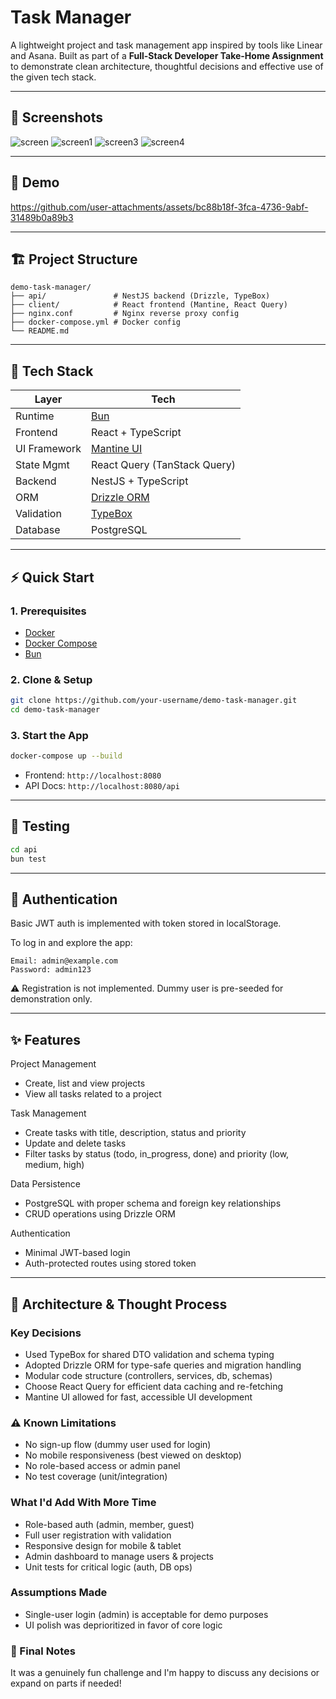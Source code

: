 #  Task Manager

A lightweight project and task management app inspired by tools like Linear and Asana.
Built as part of a **Full-Stack Developer Take-Home Assignment** to demonstrate clean architecture, thoughtful decisions and effective use of the given tech stack.

---

## 📸 Screenshots

![screen](https://github.com/user-attachments/assets/0a07ea1b-d5cf-4a64-ad3c-7b75f4c4353a)
![screen1](https://github.com/user-attachments/assets/2e9d99fd-6f7c-4395-843e-b5bd78a0a343)
![screen3](https://github.com/user-attachments/assets/593e98d7-d041-4d0b-b68d-92a3a92dc684)
![screen4](https://github.com/user-attachments/assets/91fc732f-e93a-4c0a-9b42-89086ac9e41a)

---

## 🎥 Demo

https://github.com/user-attachments/assets/bc88b18f-3fca-4736-9abf-31489b0a89b3

---

## 🏗️ Project Structure

```
demo-task-manager/
├── api/               # NestJS backend (Drizzle, TypeBox)
├── client/            # React frontend (Mantine, React Query)
├── nginx.conf         # Nginx reverse proxy config
├── docker-compose.yml # Docker config
└── README.md
```

---

## 🚀 Tech Stack

| Layer        | Tech                                               |
| ------------ | -------------------------------------------------- |
| Runtime      | [Bun](https://bun.sh)                              |
| Frontend     | React + TypeScript                                 |
| UI Framework | [Mantine UI](https://mantine.dev)                  |
| State Mgmt   | React Query (TanStack Query)                       |
| Backend      | NestJS + TypeScript                                |
| ORM          | [Drizzle ORM](https://orm.drizzle.team)            |
| Validation   | [TypeBox](https://github.com/sinclairzx81/typebox) |
| Database     | PostgreSQL                                         |

---

## ⚡️ Quick Start

### 1. Prerequisites

- [Docker](https://docs.docker.com/get-docker/)
- [Docker Compose](https://docs.docker.com/compose/)
- [Bun](https://bun.sh/)

### 2. Clone & Setup

```bash
git clone https://github.com/your-username/demo-task-manager.git
cd demo-task-manager
```

### 3. Start the App

```bash
docker-compose up --build
```

- Frontend: `http://localhost:8080`
- API Docs: `http://localhost:8080/api`

---

## 🧪 Testing

```bash
cd api
bun test
```

---

## 🔐 Authentication
Basic JWT auth is implemented with token stored in localStorage.

To log in and explore the app:
```
Email: admin@example.com
Password: admin123
```
⚠️ Registration is not implemented. Dummy user is pre-seeded for demonstration only.

---

## ✨ Features
Project Management
- Create, list and view projects
- View all tasks related to a project

Task Management
- Create tasks with title, description, status and priority
- Update and delete tasks
- Filter tasks by status (todo, in_progress, done) and priority (low, medium, high)

Data Persistence
- PostgreSQL with proper schema and foreign key relationships
- CRUD operations using Drizzle ORM

Authentication
- Minimal JWT-based login
- Auth-protected routes using stored token

---

## 🧠 Architecture & Thought Process
### Key Decisions
- Used TypeBox for shared DTO validation and schema typing
- Adopted Drizzle ORM for type-safe queries and migration handling
- Modular code structure (controllers, services, db, schemas)
- Choose React Query for efficient data caching and re-fetching
- Mantine UI allowed for fast, accessible UI development

### ⚠️ Known Limitations
- No sign-up flow (dummy user used for login)
- No mobile responsiveness (best viewed on desktop)
- No role-based access or admin panel
- No test coverage (unit/integration)

### What I'd Add With More Time
- Role-based auth (admin, member, guest)
- Full user registration with validation 
- Responsive design for mobile & tablet
- Admin dashboard to manage users & projects
- Unit tests for critical logic (auth, DB ops)

### Assumptions Made
- Single-user login (admin) is acceptable for demo purposes
- UI polish was deprioritized in favor of core logic

### 🤝 Final Notes
It was a genuinely fun challenge and I'm happy to discuss any decisions or expand on parts if needed!
